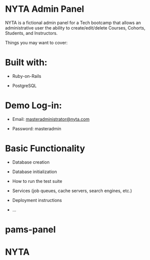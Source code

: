 # NYTA Admin Panel

NYTA is a fictional admin panel for a Tech bootcamp that allows an administrative user the ability to create/edit/delete Courses, Cohorts, Students, and Instructors.

Things you may want to cover:

# Built with:

* Ruby-on-Rails

* PostgreSQL

# Demo Log-in:

* Email: masteradministrator@nyta.com

* Password: masteradmin

# Basic Functionality

* Database creation

* Database initialization

* How to run the test suite

* Services (job queues, cache servers, search engines, etc.)

* Deployment instructions

* ...
# pams-panel
# NYTA
